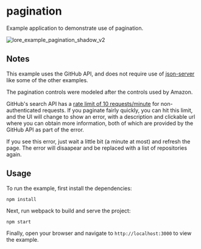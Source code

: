 # pagination

Example application to demonstrate use of pagination.

![lore_example_pagination_shadow_v2](https://cloud.githubusercontent.com/assets/2637399/16970594/f97277ec-4dd1-11e6-9362-c87b6b8ed4f4.png)

## Notes

This example uses the GitHub API, and does not require use of [json-server](https://github.com/typicode/json-server) like some of the other examples.

The pagination controls were modeled after the controls used by Amazon.

GitHub's search API has a [rate limit of 10 requests/minute](https://developer.github.com/v3/search/#rate-limit) for non-authenticated requests. If you paginate fairly quickly, you can hit this limit, and the UI will change to show an error, with a description and clickable url where you can obtain more information, both of which are provided by the GitHub API as part of the error.

If you see this error, just wait a little bit (a minute at most) and refresh the page. The error will disaapear and be replaced with a list of repositories again.

## Usage

To run the example, first install the dependencies:

```
npm install
```

Next, run webpack to build and serve the project:

```
npm start
```

Finally, open your browser and navigate to `http://localhost:3000` to view the example.
